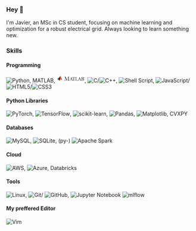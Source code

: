 ### Hey 👋
I'm Javier, an MSc in CS student, focusing on machine learning and optimization for a robust electrical grid.
Always looking to learn something new.

### Skills
#### Programming
![Python](https://img.shields.io/badge/python-3670A0?style=for-the-badge&logo=python&logoColor=ffdd54), 
MATLAB,
<img src="img/matlablogo.png" alt="logo" width="75">,
![C](https://img.shields.io/badge/c-%2300599C.svg?style=for-the-badge&logo=c&logoColor=white)/![C++](https://img.shields.io/badge/c++-%2300599C.svg?style=for-the-badge&logo=c%2B%2B&logoColor=white),
![Shell Script](https://img.shields.io/badge/shell_script-%23121011.svg?style=for-the-badge&logo=gnu-bash&logoColor=white), ![JavaScript](https://img.shields.io/badge/javascript-%23323330.svg?style=for-the-badge&logo=javascript&logoColor=%23F7DF1E)/![HTML5](https://img.shields.io/badge/html5-%23E34F26.svg?style=for-the-badge&logo=html5&logoColor=white)/![CSS3](https://img.shields.io/badge/css3-%231572B6.svg?style=for-the-badge&logo=css3&logoColor=white)

#### Python Libraries
![PyTorch](https://img.shields.io/badge/PyTorch-%23EE4C2C.svg?style=for-the-badge&logo=PyTorch&logoColor=white), 
![TensorFlow](https://img.shields.io/badge/TensorFlow-%23FF6F00.svg?style=for-the-badge&logo=TensorFlow&logoColor=white),
![scikit-learn](https://img.shields.io/badge/scikit--learn-%23F7931E.svg?style=for-the-badge&logo=scikit-learn&logoColor=white),
![Pandas](https://img.shields.io/badge/pandas-%23150458.svg?style=for-the-badge&logo=pandas&logoColor=white),
![Matplotlib](https://img.shields.io/badge/Matplotlib-%23ffffff.svg?style=for-the-badge&logo=Matplotlib&logoColor=black),
CVXPY

#### Databases
![MySQL](https://img.shields.io/badge/mysql-%2300f.svg?style=for-the-badge&logo=mysql&logoColor=white),
![SQLite](https://img.shields.io/badge/sqlite-%2307405e.svg?style=for-the-badge&logo=sqlite&logoColor=white),
(py-) ![Apache Spark](https://img.shields.io/badge/Apache%20Spark-FDEE21?style=flat-square&logo=apachespark&logoColor=black)

#### Cloud
![AWS](https://img.shields.io/badge/AWS-%23FF9900.svg?style=for-the-badge&logo=amazon-aws&logoColor=white),
![Azure](https://img.shields.io/badge/azure-%230072C6.svg?style=for-the-badge&logo=microsoftazure&logoColor=white),
Databricks

#### Tools
![Linux](https://img.shields.io/badge/Linux-FCC624?style=for-the-badge&logo=linux&logoColor=black),
![Git](https://img.shields.io/badge/git-%23F05033.svg?style=for-the-badge&logo=git&logoColor=white)/
![GitHub](https://img.shields.io/badge/github-%23121011.svg?style=for-the-badge&logo=github&logoColor=white),
![Jupyter Notebook](https://img.shields.io/badge/jupyter-%23FA0F00.svg?style=for-the-badge&logo=jupyter&logoColor=white)
![mlflow](https://img.shields.io/badge/mlflow-%23d9ead3.svg?style=for-the-badge&logo=numpy&logoColor=blue)

#### My preffered Editor
![Vim](https://img.shields.io/badge/VIM-%2311AB00.svg?style=for-the-badge&logo=vim&logoColor=white)

<!--
**J27avier/J27avier** is a ✨ _special_ ✨ repository because its `README.md` (this file) appears on your GitHub profile.

Here are some ideas to get you started:

- 🔭 I’m currently working on ...
- 🌱 I’m currently learning ...
- 👯 I’m looking to collaborate on ...
- 🤔 I’m looking for help with ...
- 💬 Ask me about ...
- 📫 How to reach me: ...
- 😄 Pronouns: ...
- ⚡ Fun fact: ...
-->
